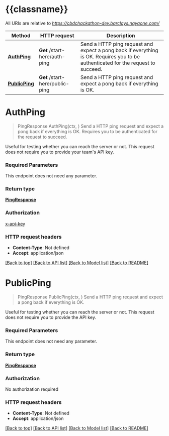 # {{classname}}

All URIs are relative to *https://cbdchackathon-dev.barclays.nayaone.com/*

Method | HTTP request | Description
------------- | ------------- | -------------
[**AuthPing**](StartHereApi.md#AuthPing) | **Get** /start-here/auth-ping | Send a HTTP ping request and expect a pong back if everything is OK. Requires you to be authenticated for the request to succeed.
[**PublicPing**](StartHereApi.md#PublicPing) | **Get** /start-here/public-ping | Send a HTTP ping request and expect a pong back if everything is OK.

# **AuthPing**
> PingResponse AuthPing(ctx, )
Send a HTTP ping request and expect a pong back if everything is OK. Requires you to be authenticated for the request to succeed.

Useful for testing whether you can reach the server or not. This request does not require you to provide your team's API key.

### Required Parameters
This endpoint does not need any parameter.

### Return type

[**PingResponse**](PingResponse.md)

### Authorization

[x-api-key](../README.md#x-api-key)

### HTTP request headers

 - **Content-Type**: Not defined
 - **Accept**: application/json

[[Back to top]](#) [[Back to API list]](../README.md#documentation-for-api-endpoints) [[Back to Model list]](../README.md#documentation-for-models) [[Back to README]](../README.md)

# **PublicPing**
> PingResponse PublicPing(ctx, )
Send a HTTP ping request and expect a pong back if everything is OK.

Useful for testing whether you can reach the server or not. This request does not require you to provide the API key.

### Required Parameters
This endpoint does not need any parameter.

### Return type

[**PingResponse**](PingResponse.md)

### Authorization

No authorization required

### HTTP request headers

 - **Content-Type**: Not defined
 - **Accept**: application/json

[[Back to top]](#) [[Back to API list]](../README.md#documentation-for-api-endpoints) [[Back to Model list]](../README.md#documentation-for-models) [[Back to README]](../README.md)

